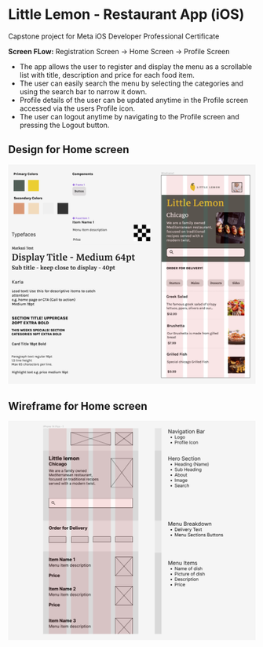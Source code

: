 # Little Lemon - Restaurant App (iOS)
Capstone project for Meta iOS Developer Professional Certificate

**Screen FLow:**
Registration Screen -> Home Screen -> Profile Screen

- The app allows the user to register and display the menu as a scrollable list with title, description and price for each food item.
- The user can easily search the menu by selecting the categories and using the search bar to narrow it down.
- Profile details of the user can be updated anytime in the Profile screen accessed via the users Profile icon.
- The user can logout anytime by navigating to the Profile screen and pressing the Logout button. 

## Design for Home screen
![LittleLemon Design](LittleLemon-Final-Design.jpg)

## Wireframe for Home screen
![LittleLemon Wireframe](LittleLemon-Wireframe.jpg)

